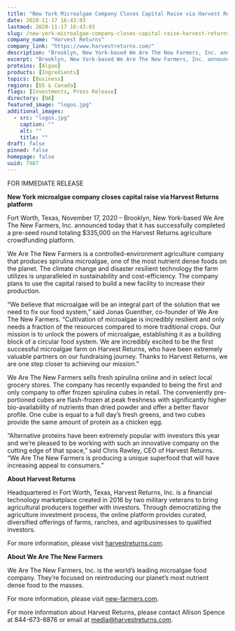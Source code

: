 ```yaml
---
title: "New York Microalgae Company Closes Capital Raise via Harvest Returns Platform"
date: 2020-11-17 16:43:03
lastmod: 2020-11-17 16:43:03
slug: /new-york-microalgae-company-closes-capital-raise-harvest-returns-platform
company_name: "Harvest Returns"
company_link: "https://www.harvestreturns.com/"
description: "Brooklyn, New York-based We Are The New Farmers, Inc. announced today that it has successfully completed a pre-seed round totaling $335,000 on the Harvest Returns agriculture crowdfunding platform. We Are The New Farmers is a controlled-environment agriculture company that produces spirulina microalgae, one of the most nutrient dense foods on the planet. The climate change and disaster resilient technology the farm utilizes is unparalleled in sustainability and cost-efficiency. The company plans to use the capital raised to build a new facility to increase their production."
excerpt: "Brooklyn, New York-based We Are The New Farmers, Inc. announced today that it has successfully completed a pre-seed round totaling $335,000 on the Harvest Returns agriculture crowdfunding platform. We Are The New Farmers is a controlled-environment agriculture company that produces spirulina microalgae, one of the most nutrient dense foods on the planet. The climate change and disaster resilient technology the farm utilizes is unparalleled in sustainability and cost-efficiency. The company plans to use the capital raised to build a new facility to increase their production."
proteins: [Algae]
products: [Ingredients]
topics: [Business]
regions: [US & Canada]
flags: [Investments, Press Release]
directory: [NA]
featured_image: "logos.jpg"
additional_images:
  - src: "logos.jpg"
    caption: ""
    alt: ""
    title: ""
draft: false
pinned: false
homepage: false
uuid: 7987
---
```

<p>FOR IMMEDIATE RELEASE</p>
<p><strong>New York microalgae company closes capital raise via Harvest Returns platform</strong></p>
<p>Fort Worth, Texas, November 17, 2020 – Brooklyn, New York-based We Are The New Farmers, Inc. announced today that it has successfully completed a pre-seed round totaling $335,000 on the Harvest Returns agriculture crowdfunding platform.</p>
<p>We Are The New Farmers is a controlled-environment agriculture company that produces spirulina microalgae, one of the most nutrient dense foods on the planet. The climate change and disaster resilient technology the farm utilizes is unparalleled in sustainability and cost-efficiency. The company plans to use the capital raised to build a new facility to increase their production.</p>
<p>“We believe that microalgae will be an integral part of the solution that we need to fix our food system,” said Jonas Guenther, co-founder of We Are The New Farmers. “Cultivation of microalgae is incredibly resilient and only needs a fraction of the resources compared to more traditional crops. Our mission is to unlock the powers of microalgae, establishing it as a building block of a circular food system. We are incredibly excited to be the first successful microalgae farm on Harvest Returns, who have been extremely valuable partners on our fundraising journey. Thanks to Harvest Returns, we are one step closer to achieving our mission.”</p>
<p>We Are The New Farmers sells fresh spirulina online and in select local grocery stores. The company has recently expanded to being the first and only company to offer frozen spirulina cubes in retail. The conveniently pre-portioned cubes are flash-frozen at peak freshness with significantly higher bio-availability of nutrients than dried powder and offer a better flavor profile. One cube is equal to a full day’s fresh greens, and two cubes provide the same amount of protein as a chicken egg.</p>
<p>“Alternative proteins have been extremely popular with investors this year and we’re pleased to be working with such an innovative company on the cutting edge of that space,” said Chris Rawley, CEO of Harvest Returns. “We Are The New Farmers is producing a unique superfood that will have increasing appeal to consumers.”</p>
<p><strong>About Harvest Returns</strong></p>
<p>Headquartered in Fort Worth, Texas, Harvest Returns, Inc. is a financial technology marketplace created in 2016 by two military veterans to bring agricultural producers together with investors. Through democratizing the agriculture investment process, the online platform provides curated, diversified offerings of farms, ranches, and agribusinesses to qualified investors.</p>
<p>For more information, please visit <a href="https://www.harvestreturns.com/">harvestreturns.com</a>.</p>
<p><strong>About We Are The New Farmers</strong></p>
<p>We Are The New Farmers, Inc. is the world’s leading microalgae food company. They’re focused on reintroducing our planet’s most nutrient dense food to the masses.</p>
<p>For more information, please visit <a href="https://www.new-farmers.com/">new-farmers.com</a>.</p>
<p>For more information about Harvest Returns, please contact Allison Spence at 844-673-8876 or email at <a href="mailto:media@harvestreturns.com">media@harvestreturns.com</a>.</p>
